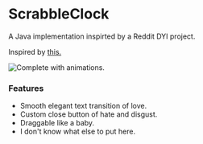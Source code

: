 # ScrabbleClock
A Java implementation inspirted by a Reddit DYI project.

Inspired by [this.](https://www.reddit.com/r/DIY/comments/4rb7uz/i_made_a_word_clock_out_of_wood_from_an_acoustic/)

![Complete with animations.](https://i.gyazo.com/7c1d723223a84a518cc75ba671d510af.png)

### Features
* Smooth elegant text transition of love.
* Custom close button of hate and disgust.
* Draggable like a baby.
* I don't know what else to put here.
